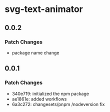 # svg-text-animator

## 0.0.2

### Patch Changes

- package name change

## 0.0.1

### Patch Changes

- 340e719: initialized the npm package
- ae1861e: added workflows
- 6a3c272: changesets/pnpm /nodeversion fix
